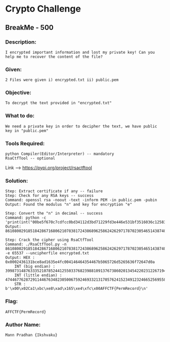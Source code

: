 # Crypto Challenge

## BreakMe - 500

### Description: 
```I encrypted important information and lost my private key! Can you help me to recover the content of the file?```

### Given: 
```2 Files were given i) encrypted.txt ii) public.pem```

### Objective: 
```To decrypt the text provided in "encrypted.txt"```

### What to do: 
```We need a private key in order to decipher the text, we have public key in "public.pem"```

### Tools Required: 
    python Compiler(Editor/Interpreter) -- mandatory
    RsaCtfTool -- optional 
Link --> https://pypi.org/project/rsactftool

### Solution:

    Step: Extract certificate if any -- failure
    Step: Check for any RSA keys -- success
    Command: openssl rsa -noout -text -inform PEM -in public.pem -pubin
    Output: Found the modulus "n" and key for encryption "e"

    Step: Convert the "n" in decimal -- success
    Command: python -c 'print(int("00be5f670c7cdfcc0bd34112d3bd71229fd3e446e531bf3516036c1258336f6c51",16))'
    Output: 86108002918518428671680621078381724386896258624262971787023054651438740237393

    Step: Crack the cipher using RsaCtfTool
    Command: ./RsaCtfTool.py -n 86108002918518428671680621078381724386896258624262971787023054651438740237393 -e 65537 --uncipherfile encrypted.txt
    Output: HEX : 0x0002436131bce8ad1635e4fc004146464354467b5065726d5265636f72647d0a
		INT (big endian) : 3998731487633352107852441255033768239881091376738602013454220231226719498
		INT (little endian) : 4744677628729114467634823050067592469332131705762415234912324665256955806208
		STR : b'\x00\x02Ca1\xbc\xe8\xad\x165\xe4\xfc\x00AFFCTF{PermRecord}\n'

### Flag: 
    AFFCTF{PermRecord}

### Author Name: 
    Mann Pradhan {Ikshvaku}
